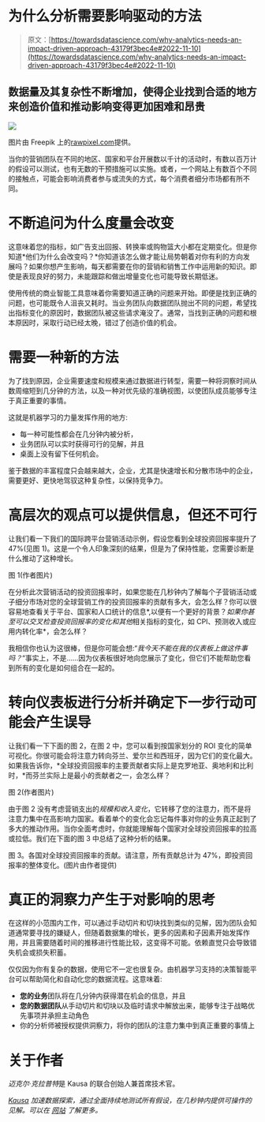 # 为什么分析需要影响驱动的方法

> 原文：[https://towardsdatascience.com/why-analytics-needs-an-impact-driven-approach-43179f3bec4e#2022-11-10](https://towardsdatascience.com/why-analytics-needs-an-impact-driven-approach-43179f3bec4e#2022-11-10)

## 数据量及其复杂性不断增加，使得企业找到合适的地方来创造价值和推动影响变得更加困难和昂贵

![](../Images/1277d42923656a89ed1ca73e504dbe23.png)

图片由 Freepik 上的[rawpixel.com](http://rawpixel.com/)提供。

当你的营销团队在不同的地区、国家和平台开展数以千计的活动时，有数以百万计的假设可以测试，也有无数的干预措施可以实施。或者，一个网站上有数百个不同的接触点，可能会影响消费者参与或流失的方式，每个消费者细分市场都有所不同。

# 不断追问为什么度量会改变

这意味着您的指标，如广告支出回报、转换率或购物篮大小都在定期变化。但是你知道*他们为什么会改变吗？*你知道该怎么做才能让局势朝着对你有利的方向发展吗？如果你想产生影响，每天都需要在你的营销和销售工作中运用新的知识。即使是表现良好的努力，未能跟踪和做出增量变化也可能导致长期低迷。

使用传统的商业智能工具意味着你需要知道正确的问题来开始。即便是找到正确的问题，也可能既令人沮丧又耗时。当业务团队向数据团队抛出不同的问题，希望找出指标变化的原因时，数据团队被这些请求淹没了。通常，当找到正确的问题和根本原因时，采取行动已经太晚，错过了创造价值的机会。

# 需要一种新的方法

为了找到原因，企业需要速度和规模来通过数据进行转型，需要一种将洞察时间从数周缩短到几分钟的方法，以及一种对优先级的准确视图，以使团队成员能够专注于真正重要的事情。

这就是机器学习的力量发挥作用的地方:

*   每一种可能性都会在几分钟内被分析，
*   业务团队可以实时获得可行的见解，并且
*   桌面上没有留下任何机会。

鉴于数据的丰富程度只会越来越大，企业，尤其是快速增长和分散市场中的企业，需要更好、更快地驾驭这种复杂性，以保持竞争力。

# 高层次的观点可以提供信息，但还不可行

让我们看一下我们的国际跨平台营销活动示例，假设您看到全球投资回报率提升了 47%(见图 1)。这是一个令人印象深刻的结果，但是为了保持性能，您需要诊断是什么推动了这种增长。

图 1(作者图片)

在分析此次营销活动的投资回报率时，如果您能在几秒钟内了解每个子营销活动或子细分市场对您的全球营销工作的投资回报率的贡献有多大，会怎么样？你可以很容易地查看关于平台、国家和人口统计的信息*,以便有一个更好的背景？*如果你甚至可以交叉检查投资回报率的变化和其他*相关指标的变化，如 CPI、预测收入或应用内转化率*，会怎么样？

我相信你也认为这很棒，但是你可能会想:“*我今天不能在我的仪表板上做这件事吗？*“事实上，不是……因为仪表板很好地向您展示了变化，但它们不能帮助您看到所有的变化是如何组合在一起的。

# 转向仪表板进行分析并确定下一步行动可能会产生误导

让我们看一下下面的图 2，在图 2 中，您可以看到按国家划分的 ROI 变化的简单可视化。你很可能会将注意力转向芬兰、爱尔兰和西班牙，因为它们的变化最大。如果我告诉你，*全球投资回报率的主要贡献者实际上是克罗地亚、奥地利和比利时，*而芬兰实际上是最小的贡献者之一，会怎么样？

图 2(作者图片)

由于图 2 没有考虑营销支出的*规模和收入变化*，它转移了您的注意力，而不是将注意力集中在高影响力国家。看着单个的变化会忘记每件事对你的业务真正起到了多大的推动作用。当你全面考虑时，你就能理解每个国家对全球投资回报率的拉高或拉低。我们在下面的图 3 中总结了这种分析的结果。

图 3。各国对全球投资回报率的贡献。请注意，所有贡献总计为 47%，即投资回报率的整体变化。(图片由作者提供)

# 真正的洞察力产生于对影响的思考

在这样的小范围内工作，可以通过手动切片和切块找到类似的见解，因为团队会知道通常要寻找的嫌疑人，但随着数据集的增长，更多的因素和子因素开始发挥作用，并且需要随着时间的推移进行性能比较，这变得不可能。依赖直觉只会导致错失机会或损失积蓄。

仅仅因为你有复杂的数据，使用它不一定也很复杂。由机器学习支持的决策智能平台可以帮助简化和自动化您的数据流程。这意味着:

*   **您的业务**团队将在几分钟内获得潜在机会的信息，并且
*   **您的数据团队**从手动切片和切块以及临时请求中解放出来，能够专注于战略优先事项并承担主动角色
*   你的分析师被授权提供洞察力，将你的团队的注意力集中到真正重要的事情上

# 关于作者

*迈克尔·克拉普特*是 Kausa 的联合创始人兼首席技术官。

[*Kausa*](http://www.kausa.ai) *加速数据探索，通过全面持续地测试所有假设，在几秒钟内提供可操作的见解。可以在* [*网站*](http://www.kausa.ai) *了解更多。*